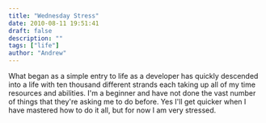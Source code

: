 ```yaml
---
title: "Wednesday Stress"
date: 2010-08-11 19:51:41
draft: false
description: ""
tags: ["life"]
author: "Andrew"
---
```


What began as a simple entry to life as a developer has quickly descended into a life with ten thousand different strands each taking up all of my time resources and abilities. I'm a beginner and have not done the vast number of things that they're asking me to do before. Yes I'll get quicker when I have mastered how to do it all, but for now I am very stressed.
